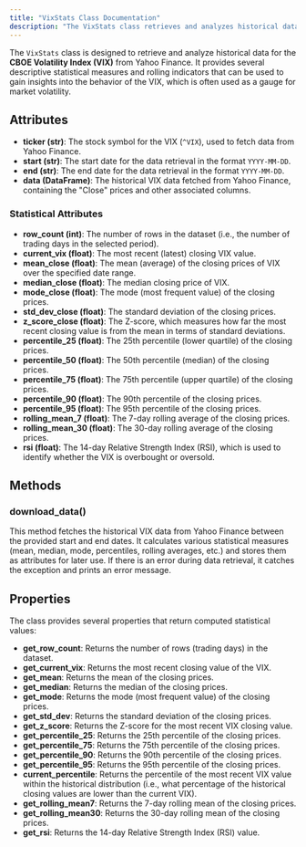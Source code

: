 ```yaml
---
title: "VixStats Class Documentation"
description: "The VixStats class retrieves and analyzes historical data for the CBOE Volatility Index (VIX) from Yahoo Finance, providing several statistical measures and indicators."
---
```




The `VixStats` class is designed to retrieve and analyze historical data for the **CBOE Volatility Index (VIX)** from Yahoo Finance. It provides several descriptive statistical measures and rolling indicators that can be used to gain insights into the behavior of the VIX, which is often used as a gauge for market volatility.

## Attributes

- **ticker (str)**: The stock symbol for the VIX (`^VIX`), used to fetch data from Yahoo Finance.
- **start (str)**: The start date for the data retrieval in the format `YYYY-MM-DD`.
- **end (str)**: The end date for the data retrieval in the format `YYYY-MM-DD`.
- **data (DataFrame)**: The historical VIX data fetched from Yahoo Finance, containing the "Close" prices and other associated columns.

### Statistical Attributes

- **row_count (int)**: The number of rows in the dataset (i.e., the number of trading days in the selected period).
- **current_vix (float)**: The most recent (latest) closing VIX value.
- **mean_close (float)**: The mean (average) of the closing prices of VIX over the specified date range.
- **median_close (float)**: The median closing price of VIX.
- **mode_close (float)**: The mode (most frequent value) of the closing prices.
- **std_dev_close (float)**: The standard deviation of the closing prices.
- **z_score_close (float)**: The Z-score, which measures how far the most recent closing value is from the mean in terms of standard deviations.
- **percentile_25 (float)**: The 25th percentile (lower quartile) of the closing prices.
- **percentile_50 (float)**: The 50th percentile (median) of the closing prices.
- **percentile_75 (float)**: The 75th percentile (upper quartile) of the closing prices.
- **percentile_90 (float)**: The 90th percentile of the closing prices.
- **percentile_95 (float)**: The 95th percentile of the closing prices.
- **rolling_mean_7 (float)**: The 7-day rolling average of the closing prices.
- **rolling_mean_30 (float)**: The 30-day rolling average of the closing prices.
- **rsi (float)**: The 14-day Relative Strength Index (RSI), which is used to identify whether the VIX is overbought or oversold.

## Methods

### download_data()

This method fetches the historical VIX data from Yahoo Finance between the provided start and end dates. It calculates various statistical measures (mean, median, mode, percentiles, rolling averages, etc.) and stores them as attributes for later use. If there is an error during data retrieval, it catches the exception and prints an error message.

## Properties

The class provides several properties that return computed statistical values:

- **get_row_count**: Returns the number of rows (trading days) in the dataset.
- **get_current_vix**: Returns the most recent closing value of the VIX.
- **get_mean**: Returns the mean of the closing prices.
- **get_median**: Returns the median of the closing prices.
- **get_mode**: Returns the mode (most frequent value) of the closing prices.
- **get_std_dev**: Returns the standard deviation of the closing prices.
- **get_z_score**: Returns the Z-score for the most recent VIX closing value.
- **get_percentile_25**: Returns the 25th percentile of the closing prices.
- **get_percentile_75**: Returns the 75th percentile of the closing prices.
- **get_percentile_90**: Returns the 90th percentile of the closing prices.
- **get_percentile_95**: Returns the 95th percentile of the closing prices.
- **current_percentile**: Returns the percentile of the most recent VIX value within the historical distribution (i.e., what percentage of the historical closing values are lower than the current VIX).
- **get_rolling_mean7**: Returns the 7-day rolling mean of the closing prices.
- **get_rolling_mean30**: Returns the 30-day rolling mean of the closing prices.
- **get_rsi**: Returns the 14-day Relative Strength Index (RSI) value.
